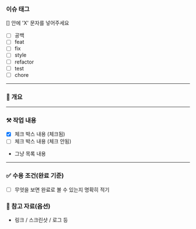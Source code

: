 <!-- 이슈 작성 가이드: [] 안에 'X'를 직접 넣어 체크하세요. 예: [X] -->

### 이슈 태그
[] 안에 'X' 문자를 넣어주세요

- [ ] 공백
- [ ] feat
- [ ] fix
- [ ] style
- [ ] refactor
- [ ] test
- [ ] chore

---

### 📖 개요
<!-- 이슈의 목적과 배경을 간단히 적어주세요. -->

---

### ⚒️ 작업 내용
- [X] 체크 박스 내용 (체크됨)
- [ ] 체크 박스 내용 (체크 안됨)
- 그냥 목록 내용

---

### ✅ 수용 조건(완료 기준)
- [ ] 무엇을 보면 완료로 볼 수 있는지 명확히 적기

### 🧩 참고 자료(옵션)
- 링크 / 스크린샷 / 로그 등
